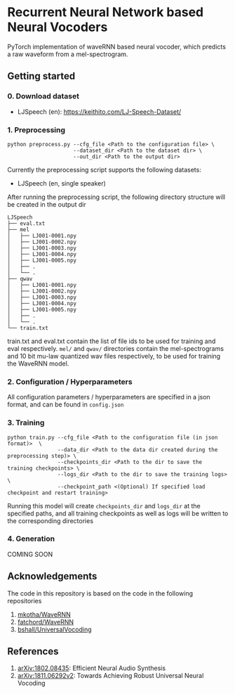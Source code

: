 # Recurrent Neural Network based Neural Vocoders

PyTorch implementation of waveRNN based neural vocoder, which predicts a raw waveform from a mel-spectrogram. 

## Getting started
### 0. Download dataset

- LJSpeech (en): https://keithito.com/LJ-Speech-Dataset/

### 1. Preprocessing

```
python preprocess.py --cfg_file <Path to the configuration file> \
                     --dataset_dir <Path to the dataset dir> \
                     --out_dir <Path to the output dir>
```
Currently the preprocessing script supports the following datasets:
- LJSpeech (en, single speaker)

After running the preprocessing script, the following directory structure will be created in the output dir
```
LJSpeech
├── eval.txt
├── mel
│   ├── LJ001-0001.npy
│   ├── LJ001-0002.npy
│   ├── LJ001-0003.npy
│   ├── LJ001-0004.npy
│   ├── LJ001-0005.npy
│   ├── .
│   └── .
├── qwav
│   ├── LJ001-0001.npy
│   ├── LJ001-0002.npy
│   ├── LJ001-0003.npy
│   ├── LJ001-0004.npy
│   ├── LJ001-0005.npy
│   ├── .
│   └── .
└── train.txt
```
train.txt and eval.txt contain the list of file ids to be used for training and eval respectively. `mel/` and `qwav/` 
directories contain the mel-spectrograms and 10 bit mu-law quantized wav files respectively, to be used for training
the WaveRNN model.

### 2. Configuration / Hyperparameters

All configuration parameters / hyperparameters are specified in a json format, and can be found in `config.json`
### 3. Training

```
python train.py --cfg_file <Path to the configuration file (in json format)>  \
                --data_dir <Path to the data dir created during the preprocessing step)> \
                --checkpoints_dir <Path to the dir to save the training checkpoints> \ 
                --logs_dir <Path to the dir to save the training logs> \
                --checkpoint_path <(Optional) If specified load checkpoint and restart training>
```

Running this model will create `checkpoints_dir` and `logs_dir` at the specified paths, and all training checkpoints
as well as logs will be written to the corresponding directories

### 4. Generation

COMING SOON

## Acknowledgements

The code in this repository is based on the code in the following repositories
1. [mkotha/WaveRNN](https://github.com/mkotha/WaveRNN)
2. [fatchord/WaveRNN](https://github.com/fatchord/WaveRNN)
3. [bshall/UniversalVocoding](https://github.com/bshall/UniversalVocoding)

## References
1. [arXiv:1802.08435](https://arxiv.org/pdf/1802.08435.pdf): Efficient Neural Audio Synthesis
2. [arXiv:1811.06292v2](https://arxiv.org/pdf/1811.06292.pdf): Towards Achieving Robust Universal Neural Vocoding
